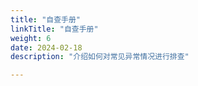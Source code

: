 ```yaml
---
title: "自查手册"
linkTitle: "自查手册"
weight: 6
date: 2024-02-18
description: "介绍如何对常见异常情况进行排查"

---
```


